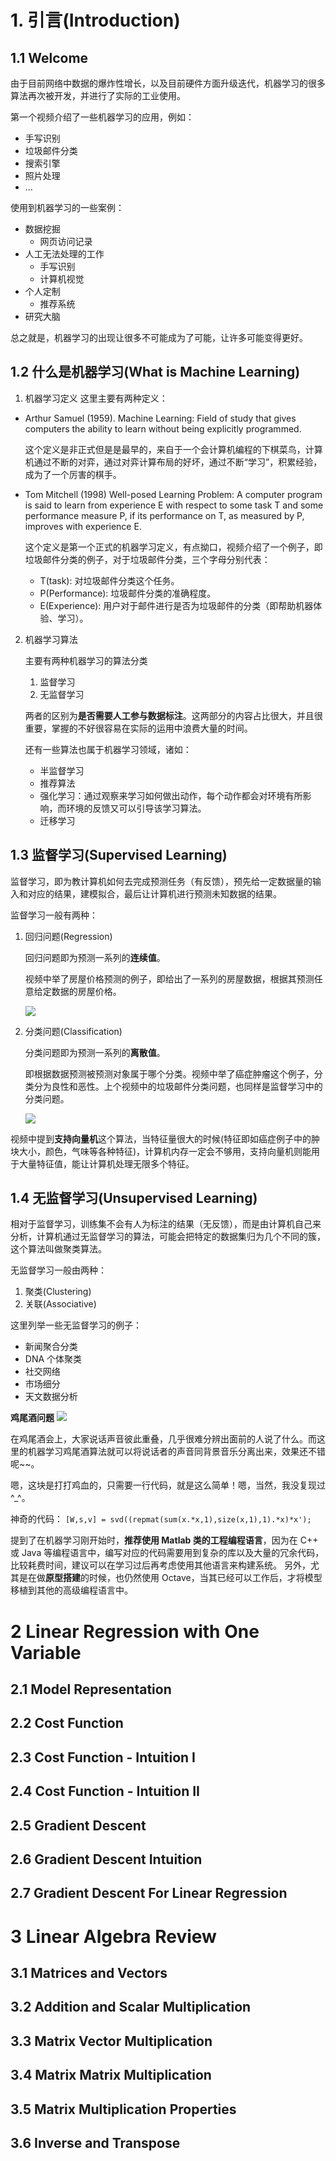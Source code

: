 
# 1. 引言(Introduction)

## 1.1 Welcome

由于目前网络中数据的爆炸性增长，以及目前硬件方面升级迭代，机器学习的很多算法再次被开发，并进行了实际的工业使用。

第一个视频介绍了一些机器学习的应用，例如：

- 手写识别
- 垃圾邮件分类
- 搜索引擎
- 照片处理
- …

使用到机器学习的一些案例：

- 数据挖掘
  - 网页访问记录
- 人工无法处理的工作
  - 手写识别
  - 计算机视觉
- 个人定制
  - 推荐系统
- 研究大脑

总之就是，机器学习的出现让很多不可能成为了可能，让许多可能变得更好。

## 1.2 什么是机器学习(What is Machine Learning)
1. 机器学习定义
  这里主要有两种定义：

  - Arthur Samuel (1959). Machine Learning: Field of study that gives computers the ability to learn without being explicitly programmed.

    这个定义是非正式但是是最早的，来自于一个会计算机编程的下棋菜鸟，计算机通过不断的对弈，通过对弈计算布局的好坏，通过不断“学习”，积累经验，成为了一个厉害的棋手。

  - Tom Mitchell (1998) Well-posed Learning Problem: A computer program is said to learn from experience E with respect to some task T and some performance measure P, if its performance on T, as measured by P, improves with experience E. 

    这个定义是第一个正式的机器学习定义，有点拗口，视频介绍了一个例子，即垃圾邮件分类的例子，对于垃圾邮件分类，三个字母分别代表：

    - T(task): 对垃圾邮件分类这个任务。
    - P(Performance): 垃圾邮件分类的准确程度。
    - E(Experience): 用户对于邮件进行是否为垃圾邮件的分类（即帮助机器体验、学习）。

2. 机器学习算法

   主要有两种机器学习的算法分类

   1. 监督学习
   2. 无监督学习

   两者的区别为**是否需要人工参与数据标注**。这两部分的内容占比很大，并且很重要，掌握的不好很容易在实际的运用中浪费大量的时间。

   还有一些算法也属于机器学习领域，诸如：

   - 半监督学习
   - 推荐算法
   - 强化学习：通过观察来学习如何做出动作，每个动作都会对环境有所影响，而环境的反馈又可以引导该学习算法。
   - 迁移学习


## 1.3 监督学习(Supervised Learning)
监督学习，即为教计算机如何去完成预测任务（有反馈），预先给一定数据量的输入和对应的结果，建模拟合，最后让计算机进行预测未知数据的结果。

监督学习一般有两种：

1. 回归问题(Regression)

   回归问题即为预测一系列的**连续值**。

   视频中举了房屋价格预测的例子，即给出了一系列的房屋数据，根据其预测任意给定数据的房屋价格。

   ![](image\20180105_194712.png)

2. 分类问题(Classification)

   分类问题即为预测一系列的**离散值**。

   即根据数据预测被预测对象属于哪个分类。视频中举了癌症肿瘤这个例子，分类分为良性和恶性。上个视频中的垃圾邮件分类问题，也同样是监督学习中的分类问题。

   ![](image\20180105_194839.png)

视频中提到**支持向量机**这个算法，当特征量很大的时候(特征即如癌症例子中的肿块大小，颜色，气味等各种特征)，计算机内存一定会不够用，支持向量机则能用于大量特征值，能让计算机处理无限多个特征。


## 1.4 无监督学习(Unsupervised Learning)

相对于监督学习，训练集不会有人为标注的结果（无反馈），而是由计算机自己来分析，计算机通过无监督学习的算法，可能会把特定的数据集归为几个不同的簇，这个算法叫做聚类算法。

无监督学习一般由两种：
1. 聚类(Clustering)
2. 关联(Associative)

这里列举一些无监督学习的例子：

- 新闻聚合分类
- DNA 个体聚类
- 社交网络
- 市场细分
- 天文数据分析

**鸡尾酒问题**
![](image/20180105_201639.png)

在鸡尾酒会上，大家说话声音彼此重叠，几乎很难分辨出面前的人说了什么。而这里的机器学习鸡尾酒算法就可以将说话者的声音同背景音乐分离出来，效果还不错呢\~~。

嗯，这块是打打鸡血的，只需要一行代码，就是这么简单！嗯，当然，我没复现过 ^_^。

神奇的代码：
`[W,s,v] = svd((repmat(sum(x.*x,1),size(x,1),1).*x)*x');`

提到了在机器学习刚开始时，**推荐使用 Matlab 类的工程编程语言**，因为在 C++ 或 Java 等编程语言中，编写对应的代码需要用到复杂的库以及大量的冗余代码，比较耗费时间，建议可以在学习过后再考虑使用其他语言来构建系统。
另外，尤其是在做**原型搭建**的时候，也仍然使用 Octave，当其已经可以工作后，才将模型移植到其他的高级编程语言中。

# 2 Linear Regression with One Variable

## 2.1 Model Representation

## 2.2 Cost Function

## 2.3 Cost Function - Intuition I

## 2.4 Cost Function - Intuition II

## 2.5 Gradient Descent

## 2.6 Gradient Descent Intuition

## 2.7 Gradient Descent For Linear Regression

# 3 Linear Algebra Review

## 3.1 Matrices and Vectors

## 3.2 Addition and Scalar Multiplication

## 3.3 Matrix Vector Multiplication

## 3.4 Matrix Matrix Multiplication

## 3.5 Matrix Multiplication Properties

## 3.6 Inverse and Transpose

